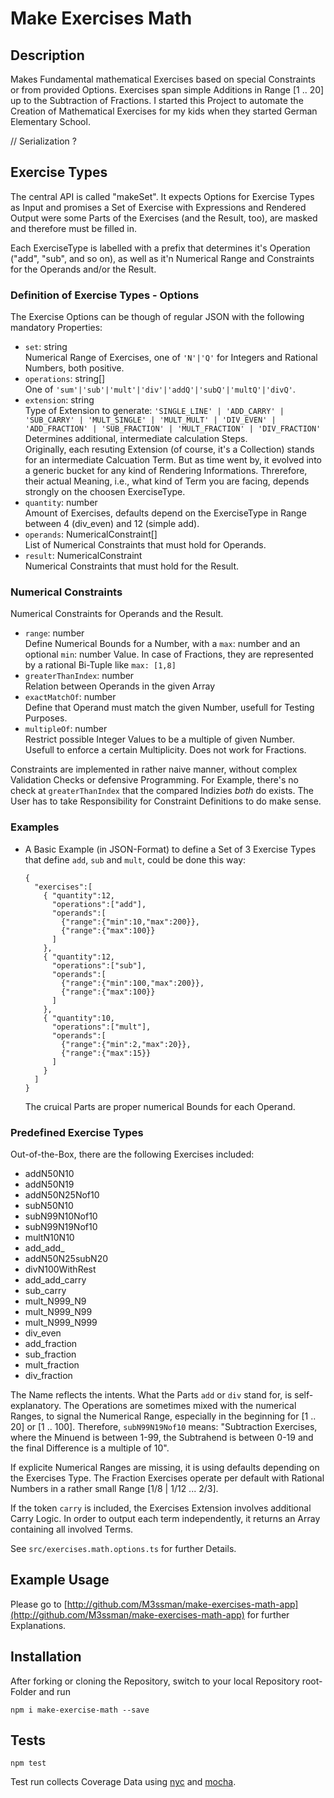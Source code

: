 # Make Exercises Math
## Description
Makes Fundamental mathematical Exercises based on special Constraints or from provided Options. Exercises span simple Additions in Range [1 .. 20] up to the Subtraction of Fractions. I started this Project to automate the Creation of Mathematical Exercises for my kids when they started German Elementary School. 

// Serialization ?

## Exercise Types

The central API is called "makeSet". It expects Options for Exercise Types as Input and promises a Set of Exercise with Expressions and Rendered Output were some Parts of the Exercises (and the Result, too), are masked and therefore must be filled in.

Each ExerciseType is labelled with a prefix that determines it's Operation ("add", "sub", and so on), as well as it'n Numerical Range and Constraints for the Operands and/or the Result.

### Definition of Exercise Types - Options

The Exercise Options can be though of regular JSON with the following mandatory Properties:
* `set`: string  
  Numerical Range of Exercises, one of `'N'|'Q'` for Integers and Rational Numbers, both positive.
* `operations`: string[]  
  One of `'sum'|'sub'|'mult'|'div'|'addQ'|'subQ'|'multQ'|'divQ'`.
* `extension`: string  
  Type of Extension to generate: `'SINGLE_LINE' | 'ADD_CARRY' | 'SUB_CARRY' | 'MULT_SINGLE' | 'MULT_MULT' | 'DIV_EVEN' | 'ADD_FRACTION' | 'SUB_FRACTION' | 'MULT_FRACTION' | 'DIV_FRACTION'`  
  Determines additional, intermediate calculation Steps.  
  Originally, each resuting Extension (of course, it's a Collection) stands for an intermediate Calcuation Term. But as time went by, it evolved into a generic bucket for any kind of Rendering Informations. Threrefore, their actual Meaning, i.e., what kind of Term you are facing, depends strongly on the choosen ExerciseType.
* ```quantity```: number  
  Amount of Exercises, defaults depend on the ExerciseType in Range between 4 (div_even) and 12 (simple add).
* ```operands```: NumericalConstraint[]   
 List of Numerical Constraints that must hold for Operands.
* ```result```: NumericalConstraint  
  Numerical Constraints that must hold for the Result. 

### Numerical Constraints

Numerical Constraints for Operands and the Result.
* ```range```: number  
  Define Numerical Bounds for a Number, with a `max`: number and an optional `min`: number Value. In case of Fractions, they are represented by a rational Bi-Tuple like `max: [1,8]`
* ```greaterThanIndex```: number    
  Relation between Operands in the given Array
* ```exactMatchOf```: number   
  Define that Operand must match the given Number, usefull for Testing Purposes.
* ```multipleOf```: number  
  Restrict possible Integer Values to be a multiple of given Number. Usefull to enforce a certain Multiplicity. Does not work for Fractions.

Constraints are implemented in rather naive manner, without complex Validation Checks or defensive Programming. For Example, there's no check at `greaterThanIndex` that the compared Indizies *both* do exists. The User has to take Responsibility for Constraint Definitions to do make sense. 


### Examples
* A Basic Example (in JSON-Format) to define a Set of 3 Exercise Types that define ```add```, ```sub``` and ```mult```, could be done this way:  
  ```
  {
    "exercises":[
      { "quantity":12, 
        "operations":["add"],
        "operands":[
          {"range":{"min":10,"max":200}},
          {"range":{"max":100}}
        ]
      },
      { "quantity":12, 
        "operations":["sub"],
        "operands":[
          {"range":{"min":100,"max":200}},
          {"range":{"max":100}}
        ]
      },
      { "quantity":10, 
        "operations":["mult"],
        "operands":[
          {"range":{"min":2,"max":20}},
          {"range":{"max":15}}
        ]
      }
    ]
  }
  ```  
   The cruical Parts are proper numerical Bounds for each Operand. 


### Predefined Exercise Types
Out-of-the-Box, there are the following Exercises included:
* addN50N10
* addN50N19
* addN50N25Nof10
* subN50N10
* subN99N10Nof10
* subN99N19Nof10
* multN10N10
* add_add_
* addN50N25subN20
* divN100WithRest
* add_add_carry
* sub_carry
* mult_N999_N9
* mult_N999_N99
* mult_N999_N999
* div_even
* add_fraction
* sub_fraction
* mult_fraction
* div_fraction

The Name reflects the intents. What the Parts `add` or `div` stand for, is self-explanatory. The Operations are sometimes mixed with the numerical Ranges, to  signal the Numerical Range, especially in the beginning for [1 .. 20] or [1 .. 100]. Therefore, `subN99N19Nof10` means: "Subtraction Exercises, where the Minuend is between 1-99, the Subtrahend is between 0-19 and the final Difference is a multiple of 10". 

If explicite Numerical Ranges are missing, it is using defaults depending on the Exercises Type. The Fraction Exercises operate per default with Rational Numbers in a rather small Range [1/8 | 1/12 ... 2/3]. 

If the token `carry` is included, the Exercises Extension involves additional Carry Logic. In order to output each term independently, it returns an Array containing all involved Terms.  

See `src/exercises.math.options.ts` for further Details.

## Example Usage

Please go to [http://github.com/M3ssman/make-exercises-math-app](http://github.com/M3ssman/make-exercises-math-app) for further Explanations. 

## Installation 
After forking or cloning the Repository, switch to your local Repository root-Folder and run
```
npm i make-exercise-math --save
```

## Tests 
```
npm test
```

Test run collects Coverage Data using [nyc](https://github.com/istanbuljs/nyc#readme) and [mocha](https://mochajs.org/). 

